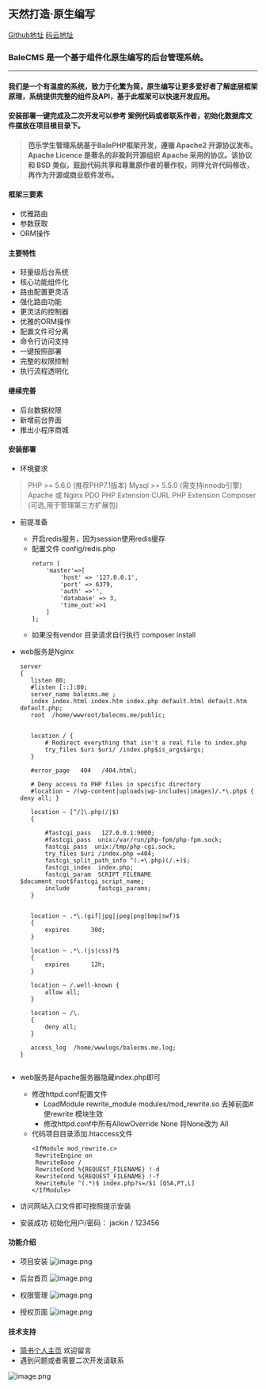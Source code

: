 ## 天然打造·原生编写 
[Github地址](https://github.com/yuncopy/students )
[码云地址](https://gitee.com/yuncopy/students)

### BaleCMS 是一个基于组件化原生编写的后台管理系统。

---
#### 我们是一个有温度的系统，致力于化繁为简，原生编写让更多爱好者了解底层框架原理，系统提供完整的组件及API，基于此框架可以快速开发应用。

#### 安装部署一键完成及二次开发可以参考 案例代码或者联系作者，初始化数据库文件摆放在项目根目录下。

> #### 芭乐学生管理系统基于BalePHP框架开发，遵循 Apache2 开源协议发布。Apache Licence 是著名的非盈利开源组织 Apache 采用的协议。该协议和 BSD 类似，鼓励代码共享和尊重原作者的著作权，同样允许代码修改，再作为开源或商业软件发布。

#### 框架三要素 
- 优雅路由
- 参数获取
- ORM操作

#### 主要特性
- 轻量级后台系统
- 核心功能组件化
- 路由配置更灵活
- 强化路由功能
- 更灵活的控制器
- 优雅的ORM操作
- 配置文件可分离
- 命令行访问支持
- 一键按照部署
- 完整的权限控制
- 执行流程透明化

#### 继续完善
- 后台数据权限
- 新增前台界面
- 推出小程序商城

#### 安装部署
- 环境要求
>PHP >= 5.6.0 (推荐PHP7.1版本)
Mysql >= 5.5.0 (需支持innodb引擎)
Apache 或 Nginx
PDO PHP Extension
CURL PHP Extension
Composer (可选,用于管理第三方扩展包)
- 前提准备
   - 开启redis服务，因为session使用redis缓存
   - 配置文件 config/redis.php
        ```
        return [
            'master'=>[
                'host' => '127.0.0.1',
                'port' => 6379,
                'auth' =>'',
                'database' => 3,
                'time_out'=>1
            ]
        ];
        ```
   - 如果没有vendor 目录请求自行执行 composer install
   
- web服务是Nginx

    ```
    server
    {
       listen 80;
       #listen [::]:80;
       server_name balecms.me ;
       index index.html index.htm index.php default.html default.htm default.php;
       root  /home/wwwroot/balecms.me/public;
    
       
       location / {
           # Redirect everything that isn't a real file to index.php
           try_files $uri $uri/ /index.php$is_args$args;
       }
    
       #error_page   404   /404.html;
    
       # Deny access to PHP files in specific directory
       #location ~ /(wp-content|uploads|wp-includes|images)/.*\.php$ { deny all; }
    
       location ~ [^/]\.php(/|$)
       {
           
           #fastcgi_pass   127.0.0.1:9000;
           #fastcgi_pass  unix:/var/run/php-fpm/php-fpm.sock;
           fastcgi_pass  unix:/tmp/php-cgi.sock;
           try_files $uri /index.php =404;
           fastcgi_split_path_info ^(.+\.php)(/.+)$;
           fastcgi_index  index.php;
           fastcgi_param  SCRIPT_FILENAME  $document_root$fastcgi_script_name;
           include        fastcgi_params;
       }
       
    
       location ~ .*\.(gif|jpg|jpeg|png|bmp|swf)$
       {
           expires      30d;
       }
    
       location ~ .*\.(js|css)?$
       {
           expires      12h;
       }
    
       location ~ /.well-known {
           allow all;
       }
    
       location ~ /\.
       {
           deny all;
       }
    
       access_log  /home/wwwlogs/balecms.me.log;
    }
                
    ```
- web服务是Apache服务器隐藏index.php即可

    - 修改httpd.conf配置文件
        - LoadModule rewrite_module modules/mod_rewrite.so 去掉前面#使rewrite 模块生效
        - 修改httpd.conf中所有AllowOverride None 将None改为 All
    - 代码项目目录添加.htaccess文件
        ```
        <IfModule mod_rewrite.c>
         RewriteEngine on
         RewriteBase /
         RewriteCond %{REQUEST_FILENAME} !-d
         RewriteCond %{REQUEST_FILENAME} !-f
         RewriteRule ^(.*)$ index.php?s=/$1 [QSA,PT,L]
        </IfModule>
        
        ```

- 访问网站入口文件即可按照提示安装
- 安装成功 初始化用户/密码： jackin / 123456

#### 功能介绍
  - 项目安装
   ![image.png](https://upload-images.jianshu.io/upload_images/2897604-452ad1eea32ad2a5.png?imageMogr2/auto-orient/strip%7CimageView2/2/w/1240)

  - 后台首页
  ![image.png](https://upload-images.jianshu.io/upload_images/2897604-7ad54c539047e51a.png?imageMogr2/auto-orient/strip%7CimageView2/2/w/1240)
  - 权限管理
 ![image.png](https://upload-images.jianshu.io/upload_images/2897604-c54340522d95bc11.png?imageMogr2/auto-orient/strip%7CimageView2/2/w/1240)
 - 授权页面
 ![image.png](https://upload-images.jianshu.io/upload_images/2897604-a08c28d858061f23.png?imageMogr2/auto-orient/strip%7CimageView2/2/w/1240)

#### 技术支持
- [简书个人主页](https://www.jianshu.com/u/28c3f914af16) 欢迎留言
- 遇到问题或者需要二次开发请联系

![image.png](https://upload-images.jianshu.io/upload_images/2897604-2741529bfbfaf80c.png?imageMogr2/auto-orient/strip%7CimageView2/2/w/1240)


